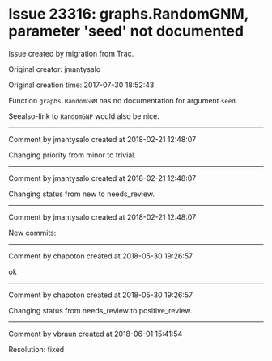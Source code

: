 # Issue 23316: graphs.RandomGNM, parameter 'seed' not documented

Issue created by migration from Trac.

Original creator: jmantysalo

Original creation time: 2017-07-30 18:52:43

Function `graphs.RandomGNM` has no documentation for argument `seed`.

Seealso-link to `RandomGNP` would also be nice.


---

Comment by jmantysalo created at 2018-02-21 12:48:07

Changing priority from minor to trivial.


---

Comment by jmantysalo created at 2018-02-21 12:48:07

Changing status from new to needs_review.


---

Comment by jmantysalo created at 2018-02-21 12:48:07

New commits:


---

Comment by chapoton created at 2018-05-30 19:26:57

ok


---

Comment by chapoton created at 2018-05-30 19:26:57

Changing status from needs_review to positive_review.


---

Comment by vbraun created at 2018-06-01 15:41:54

Resolution: fixed
